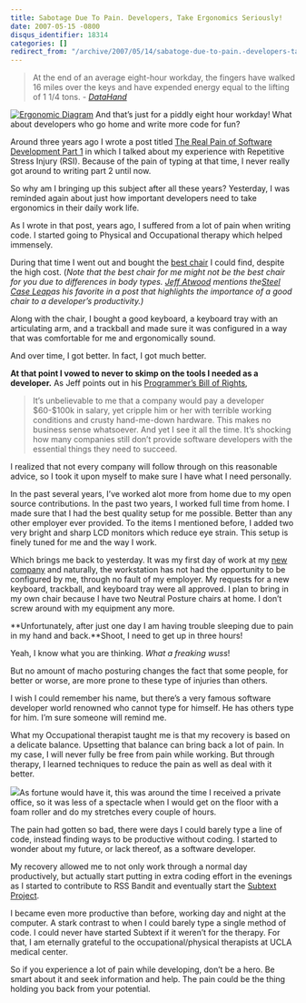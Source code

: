 ```yaml
---
title: Sabotage Due To Pain. Developers, Take Ergonomics Seriously!
date: 2007-05-15 -0800
disqus_identifier: 18314
categories: []
redirect_from: "/archive/2007/05/14/sabatoge-due-to-pain.-developers-take-ergonomics-seriously.aspx/"
---
```


> At the end of an average eight-hour workday, the fingers have walked
> 16 miles over the keys and have expended energy equal to the lifting
> of 1 1/4 tons. -
> *[DataHand](http://www.datahand.com/overview/dhsolution.htm "Datahand Overview")*

[![Ergonomic
Diagram](https://haacked.com/images/haacked_com/WindowsLiveWriter/TakeErgonomicsSeriously_27E9/ergonomics_thumb%5B2%5D.jpg)](https://haacked.com/images/haacked_com/WindowsLiveWriter/TakeErgonomicsSeriously_27E9/ergonomics%5B6%5D.jpg "ergonomic diagram")
And that’s just for a piddly eight hour workday! What about developers
who go home and write more code for fun?

Around three years ago I wrote a post titled [The Real Pain of Software
Development Part
1](https://haacked.com/archive/2004/06/10/The-Real-Pain-Of-Software-Development-1.aspx "The Real Pain of Software Development")
in which I talked about my experience with Repetitive Stress Injury
(RSI). Because of the pain of typing at that time, I never really got
around to writing part 2 until now.

So why am I bringing up this subject after all these years? Yesterday, I
was reminded again about just how important developers need to take
ergonomics in their daily work life.

As I wrote in that post, years ago, I suffered from a lot of pain when
writing code. I started going to Physical and Occupational therapy which
helped immensely.

During that time I went out and bought the [best
chair](http://www.igoergo.com/ "Best Chair") I could find, despite the
high cost. (*Note that the best chair for me might not be the best chair
for you due to differences in body types. [Jeff
Atwood](http://codinghorror.com/ "Jeff’s Blog") mentions the*[*Steel
Case
Leap*](http://www.igoergo.com/ "A developer’s second most important asset")*as
his favorite in a post that highlights the importance of a good chair to
a developer’s productivity.)*

Along with the chair, I bought a good keyboard, a keyboard tray with an
articulating arm, and a trackball and made sure it was configured in a
way that was comfortable for me and ergonomically sound.

And over time, I got better. In fact, I got much better.

**At that point I vowed to never to skimp on the tools I needed as a
developer.** As Jeff points out in his [Programmer’s Bill of
Rights](http://www.codinghorror.com/blog/archives/000666.html "The Programmer’s Bill of Rights"),

> It’s unbelievable to me that a company would pay a developer
> \$60-\$100k in salary, yet cripple him or her with terrible working
> conditions and crusty hand-me-down hardware. This makes no business
> sense whatsoever. And yet I see it all the time. It’s shocking how
> many companies still don’t provide software developers with the
> essential things they need to succeed.

I realized that not every company will follow through on this reasonable
advice, so I took it upon myself to make sure I have what I need
personally.

In the past several years, I’ve worked alot more from home due to my
open source contributions. In the past two years, I worked full time
from home. I made sure that I had the best quality setup for me
possible. Better than any other employer ever provided. To the items I
mentioned before, I added two very bright and sharp LCD monitors which
reduce eye strain. This setup is finely tuned for me and the way I work.

Which brings me back to yesterday. It was my first day of work at my
[new company](http://koders.com/ "Koders") and naturally, the
workstation has not had the opportunity to be configured by me, through
no fault of my employer. My requests for a new keyboard, trackball, and
keyboard tray were all approved. I plan to bring in my own chair because
I have two Neutral Posture chairs at home. I don’t screw around with my
equipment any more.

**Unfortunately, after just one day I am having trouble sleeping due to
pain in my hand and back.**Shoot, I need to get up in three hours!

Yeah, I know what you are thinking. *What a freaking wuss*!

But no amount of macho posturing changes the fact that some people, for
better or worse, are more prone to these type of injuries than others.

I wish I could remember his name, but there’s a very famous software
developer world renowned who cannot type for himself. He has others type
for him. I’m sure someone will remind me.

What my Occupational therapist taught me is that my recovery is based on
a delicate balance. Upsetting that balance can bring back a lot of pain.
In my case, I will never fully be free from pain while working. But
through therapy, I learned techniques to reduce the pain as well as deal
with it better.

[![](https://haacked.com/images/haacked_com/WindowsLiveWriter/TakeErgonomicsSeriously_27E9/FOAMrollerFullRound_thumb%5B1%5D.jpg)](https://haacked.com/images/haacked_com/WindowsLiveWriter/TakeErgonomicsSeriously_27E9/FOAMrollerFullRound%5B3%5D.jpg)As
fortune would have it, this was around the time I received a private
office, so it was less of a spectacle when I would get on the floor with
a foam roller and do my stretches every couple of hours.

The pain had gotten so bad, there were days I could barely type a line
of code, instead finding ways to be productive without coding. I started
to wonder about my future, or lack thereof, as a software developer.

My recovery allowed me to not only work through a normal day
productively, but actually start putting in extra coding effort in the
evenings as I started to contribute to RSS Bandit and eventually start
the [Subtext
Project](http://subtextproject.com/ "Subtext Project Website").

I became even more productive than before, working day and night at the
computer. A stark contrast to when I could barely type a single method
of code. I could never have started Subtext if it weren’t for the
therapy. For that, I am eternally grateful to the occupational/physical
therapists at UCLA medical center.

So if you experience a lot of pain while developing, don’t be a hero. Be
smart about it and seek information and help. The pain could be the
thing holding you back from your potential.

